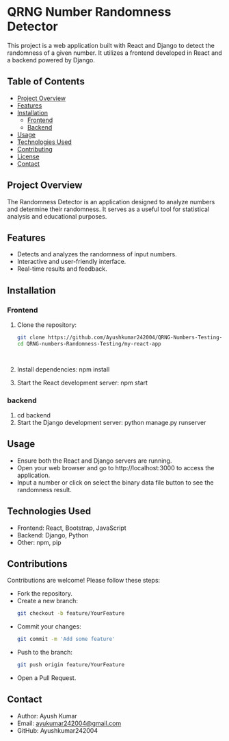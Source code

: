 # QRNG Number Randomness Detector

This project is a web application built with React and Django to detect the randomness of a given number. It utilizes a frontend developed in React and a backend powered by Django.

## Table of Contents

- [Project Overview](#project-overview)
- [Features](#features)
- [Installation](#installation)
  - [Frontend](#frontend)
  - [Backend](#backend)
- [Usage](#usage)
- [Technologies Used](#technologies-used)
- [Contributing](#contributing)
- [License](#license)
- [Contact](#contact)

## Project Overview

The Randomness Detector is an application designed to analyze numbers and determine their randomness. It serves as a useful tool for statistical analysis and educational purposes.

## Features

- Detects and analyzes the randomness of input numbers.
- Interactive and user-friendly interface.
- Real-time results and feedback.

## Installation

### Frontend

1. Clone the repository:
   ```bash
   git clone https://github.com/Ayushkumar242004/QRNG-Numbers-Testing-Dashboard.git
   cd QRNG-numbers-Randomness-Testing/my-react-app

  
2. Install dependencies:
   npm install

3. Start the React development server:
   npm start

### backend
1. cd backend
2. Start the Django development server: python manage.py runserver

 ## Usage
- Ensure both the React and Django servers are running.
- Open your web browser and go to http://localhost:3000 to access the application.
- Input a number or click on select the binary data file button to see the randomness result.

## Technologies Used
- Frontend: React, Bootstrap, JavaScript
- Backend: Django, Python
- Other: npm, pip

## Contributions
  Contributions are welcome! Please follow these steps:
- Fork the repository.
- Create a new branch: 
   ```bash
   git checkout -b feature/YourFeature

- Commit your changes:
   ```bash
  git commit -m 'Add some feature'

- Push to the branch: 
   ```bash
   git push origin feature/YourFeature

- Open a Pull Request.

## Contact
- Author: Ayush Kumar
- Email: ayukumar242004@gmail.com
- GitHub: Ayushkumar242004

